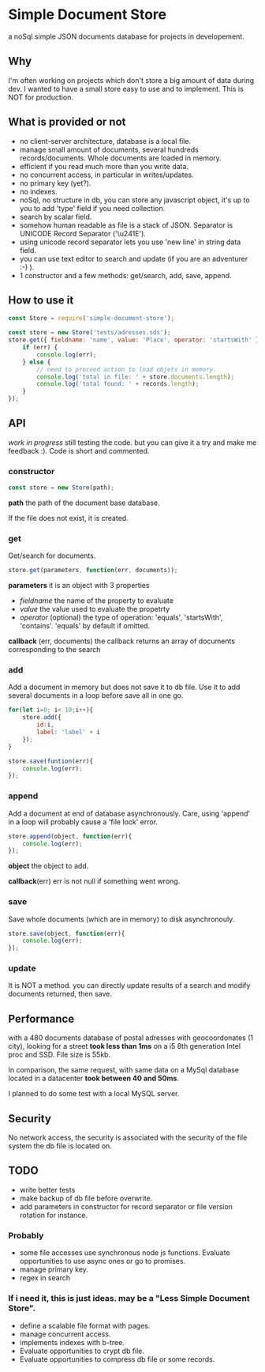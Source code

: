 # Simple Document Store
a noSql simple JSON documents database for projects in developement.

## Why
I'm often working on projects which don't store a big amount of data during dev. I wanted to have a small store easy to use and to implement.
This is NOT for production.

## What is provided or not
* no client-server architecture, database is a local file.
* manage small amount of documents, several hundreds records/documents. Whole documents are loaded in memory.
* efficient if you read much more than you write data.
* no concurrent access, in particular in writes/updates.
* no primary key (yet?).
* no indexes.
* noSql, no structure in db, you can store any javascript object, it's up to you to add 'type' field if you need collection.
* search by scalar field.
* somehow human readable as file is a stack of JSON. Separator is UNICODE Record Separator ('\u241E').
* using unicode record separator lets you use 'new line' in string data field.
* you can use text editor to search and update (if you are an adventurer :-) ).
* 1 constructor and a few methods: get/search, add, save, append.

## How to use it
```javascript
const Store = require('simple-document-store');

const store = new Store('tests/adresses.sds');
store.get({ fieldname: 'name', value: 'Place', operator: 'startsWith' }, function (err, records) {
    if (err) {
        console.log(err);
    } else {
        // need to proceed action to load objets in memory.
        console.log('total in file: ' + store.documents.length);
        console.log('total found: ' + records.length);
    }
});
```

## API
*work in progress* still testing the code. but you can give it a try and make me feedback :). Code is short and commented.

### constructor
```javascript
const store = new Store(path);
```
**path**
the path of the document base database.

If the file does not exist, it is created.


### get
Get/search for documents.

```javascript
store.get(parameters, function(err, documents));
```

**parameters**
it is an object with 3 properties
* _fieldname_ the name of the property to evaluate
* _value_ the value used to evaluate the propetrty
* _operator_ (optional) the type of operation: 'equals', 'startsWith', 'contains'. 'equals' by default if omitted.


**callback** (err, documents)
the callback returns an array of documents corresponding to the search

### add
Add a document in memory but does not save it to db file. Use it to add several documents in a loop before save all in one go.
```javascript
for(let i=0; i< 10;i++){
    store.add({
        id:i,
        label: 'label' + i
    });
}

store.save(funtion(err){
    console.log(err);
});
```


### append
Add a document at end of database asynchronously. Care, using 'append' in a loop will probably cause a 'file lock' error.
```javascript
store.append(object, function(err){
    console.log(err);
});
```
**object**
the object to add.

**callback**(err)
err is not null if something went wrong.

### save
Save whole documents (which are in memory) to disk asynchronouly.
```javascript
store.save(object, function(err){
    console.log(err);
});
```

### update
It is NOT a method. you can directly update results of a search and modify documents returned, then save.


## Performance
with a 480 documents database of postal adresses with geocoordonates (1 city), looking for a street **took less than 1ms** on a i5 8th generation Intel proc and SSD. File size is 55kb.

In comparison, the same request, with same data on a MySql database located in a datacenter **took between 40 and 50ms**.

I planned to do some test with a local MySQL server.

## Security
No network access, the security is associated with the security of the file system the db file is located on.

## TODO
* write better tests
* make backup of db file before overwrite.
* add parameters in constructor for record separator or file version rotation for instance.

### Probably
* some file accesses use synchronous node js functions. Evaluate opportunities to use async ones or go to promises.
* manage primary key.
* regex in search

### If i need it, this is just ideas. may be a "Less Simple Document Store".
* define a scalable file format with pages.
* manage concurrent access.
* implements indexes with b-tree.
* Evaluate opportunities to crypt db file.
* Evaluate opportunities to compress db file or some records.
